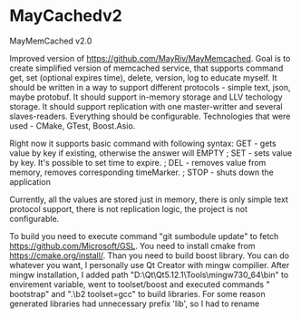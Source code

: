 # MayCachedv2
MayMemCached v2.0

Improved version of https://github.com/MayRiv/MayMemcached.
Goal is to create simplified version of memcached service, that supports command get, set (optional expires time), delete, version, log to educate myself. 
It should be written in a way to support different protocols - simple text, json, maybe protobuf.
It should support in-memory storage and LLV techology storage.
It should support replication with one master-writter and several slaves-readers.
Everything should be configurable.
Technologies that were used - CMake, GTest, Boost.Asio.


Right now it supports basic command with following syntax:
GET <id> - gets value by key if existing, otherwise the answer will EMPTY ;
SET <id> <value> <optional seconds> - sets value by key. It's possible to set time to expire. ; 
DEL <id> - removes value from memory, removes corresponding timeMarker. ;
STOP - shuts down the application

Currently, all the values are stored just in memory,  there is only simple text protocol support, there is not replication logic, the project is not configurable.


To build you need to execute command "git sumbodule update" to fetch https://github.com/Microsoft/GSL.
You need to install cmake from https://cmake.org/install/.
Than you need to build boost library. You can do whatever you want, I personally use Qt Creator with mingw compilier.
After mingw installation, I added path "D:\Qt\Qt5.12.1\Tools\mingw730_64\bin" to envirement variable, went to toolset/boost and executed commands " bootstrap" and ".\b2 toolset=gcc" to build libraries. For some reason generated libraries had unnecessary prefix 'lib', so I had to rename
